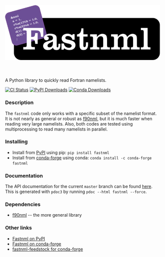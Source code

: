 <h1 align="center">
<img src="https://raw.githubusercontent.com/jacobwilliams/fastnml/master/media/fastnml.png" width=800">
</h1><br>

A Python library to quickly read Fortran namelists.

[![CI Status](https://github.com/jacobwilliams/fastnml/actions/workflows/CI.yml/badge.svg)](https://github.com/jacobwilliams/fastnml/actions)
[![PyPI Downloads](https://img.shields.io/pypi/dm/fastnml.svg?label=PyPI%20downloads)](https://pypi.org/project/fastnml/)
[![Conda Downloads](https://img.shields.io/conda/dn/conda-forge/fastnml.svg?label=Conda%20downloads)](
https://anaconda.org/conda-forge/fastnml)

### Description

The `fastnml` code only works with a specific subset of the namelist format. It is not nearly as general or robust as [f90nml](https://github.com/marshallward/f90nml), but it is much faster when reading very large namelists. Also, both codes are tested using multiprocessing to read many namelists in parallel.

### Installing

* Install from [PyPI](https://pypi.org/project/fastnml/) using pip: `pip install fastnml`
* Install from [conda-forge](https://anaconda.org/conda-forge/fastnml) using conda: `conda install -c conda-forge fastnml`

### Documentation

The API documentation for the current `master` branch can be found [here](https://jacobwilliams.github.io/fastnml/). This is generated with `pdoc3` by running `pdoc --html fastnml --force`.

### Dependencies

 * [f90nml](https://github.com/marshallward/f90nml) -- the more general library

 ### Other links

  * [Fastnml on PyPI](https://pypi.org/project/fastnml/)
  * [Fastnml on conda-forge](https://anaconda.org/conda-forge/fastnml)
  * [fastnml-feedstock for conda-forge](https://github.com/conda-forge/fastnml-feedstock)
